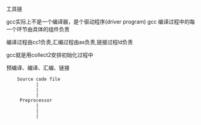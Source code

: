 工具链

gcc实际上不是一个编译器，是个驱动程序(driver program)
gcc 编译过程中的每一个环节由具体的组件负责

编译过程由cc1负责,汇编过程由as负责,链接过程ld负责

gcc就是用collect2安排初始化过程中

预编译、编译、汇编、链接


        Source code file
               |
               |
               |
         Preprocessor
               |
               |
               |